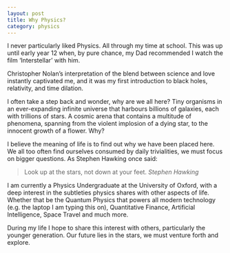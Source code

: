 ```yaml
---
layout: post
title: Why Physics?
category: physics
---
```


I never particularly liked Physics. All through my time at school. This was up until early year 12 when, by pure chance, my Dad recommended I watch the film ‘Interstellar’ with him. 

<!-- more -->

Christopher Nolan’s interpretation of the blend between science and love instantly captivated me, and it was my first introduction to black holes, relativity, and time dilation.

<!-- more -->

I often take a step back and wonder, why are we all here? Tiny organisms in an ever-expanding infinite universe that harbours billions of galaxies, each with trillions of stars. A cosmic arena that contains a multitude of phenomena, spanning from the violent implosion of a dying star, to the innocent growth of a flower. Why?

I believe the meaning of life is to find out why we have been placed here. We all too often find ourselves consumed by daily trivialities, we must focus on bigger questions. As Stephen Hawking once said:

> Look up at the stars, not down at your feet.
> *Stephen Hawking*

I am currently a Physics Undergraduate at the University of Oxford, with a deep interest in the subtleties physics shares with other aspects of life. Whether that be the Quantum Physics that powers all modern technology (e.g. the laptop I am typing this on), Quantitative Finance, Artificial Intelligence, Space Travel and much more.

During my life I hope to share this interest with others, particularly the younger generation. Our future lies in the stars, we must venture forth and explore.